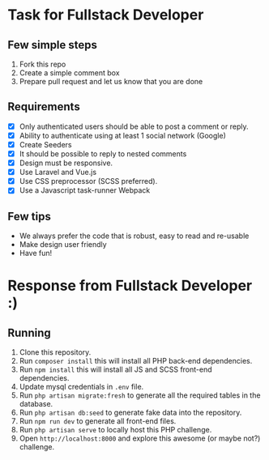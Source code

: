 # Task for Fullstack Developer

## Few simple steps

1. Fork this repo
2. Create a simple comment box
3. Prepare pull request and let us know that you are done

## Requirements
- [x] Only authenticated users should be able to post a comment or reply.
- [x] Ability to authenticate using at least 1 social network (Google)
- [x] Create Seeders
- [x] It should be possible to reply to nested comments
- [x] Design must be responsive.
- [x] Use Laravel and Vue.js
- [x] Use CSS preprocessor (SCSS preferred).
- [x] Use a Javascript task-runner Webpack

## Few tips
- We always prefer the code that is robust, easy to read and re-usable
- Make design user friendly
- Have fun!

# Response from Fullstack Developer :)

## Running

1. Clone this repository.
2. Run `composer install` this will install all PHP back-end dependencies.
3. Run `npm install` this will install all JS and SCSS front-end dependencies.
4. Update mysql credentials in `.env` file.
5. Run `php artisan migrate:fresh` to generate all the required tables in the database.
6. Run `php artisan db:seed` to generate fake data into the repository.
7. Run `npm run dev` to generate all front-end files.
8. Run `php artisan serve` to locally host this PHP challenge.
9. Open `http://localhost:8000` and explore this awesome (or maybe not?) challenge.